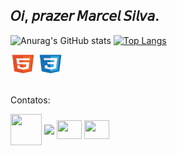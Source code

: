 ## 𝘖𝘪, 𝘱𝘳𝘢𝘻𝘦𝘳 𝘔𝘢𝘳𝘤𝘦𝘭 𝘚𝘪𝘭𝘷𝘢.


![Anurag's GitHub stats](https://github-readme-stats.vercel.app/api?username=marcelsilva-dev&show_icons=true&theme=github_dark)
[![Top Langs](https://github-readme-stats.vercel.app/api/top-langs/?username=marcelsilva-dev&layout=compactdev&show_icons=true&theme=github_dark)](https://github.com/marcelsilva-dev/github-readme-stats)

  <div style="display: inline_block">
   <img align="center" alt="Marcel-HTML" height="30" width="40" src="https://raw.githubusercontent.com/devicons/devicon/master/icons/html5/html5-original.svg">
  <img align="center" alt="Marcel-CSS" height="30" width="40" src="https://raw.githubusercontent.com/devicons/devicon/master/icons/css3/css3-original.svg">
   </div>
ㅤㅤㅤ
ㅤㅤ

Contatos:
<div> 
 <a href="https://instagram.com/msilvs_" target="_blank"><img align="center" height="50" width="50" src="https://cdn.pixabay.com/photo/2020/11/15/06/18/instagram-logo-5744708_960_720.png" target="_blank"></a>  
  <a href = "mailto:marceelsilvaa@gmail.com"><img align="center" src="https://icongr.am/devicon/google-original.svg?size=40&color=50bafb" target="_blank"></a>
  <a href="https://www.linkedin.com/in/01marcel-silva/" target="_blank"><img align="center" height="30" width="40" src="https://icongr.am/devicon/linkedin-original.svg?size=45&color=50bafb" target="_blank"></a>
       <a href="https://twitter.com/msilvs_/" target="_blank"><img align="center" height="30" width="40" src="https://icongr.am/devicon/twitter-original.svg?size=45&color=50bafb" target="_blank"></a>

</div>
